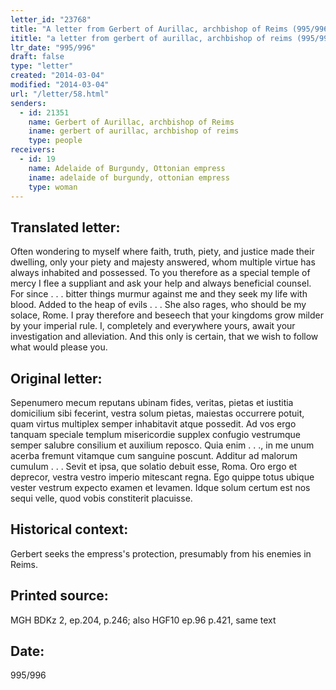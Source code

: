 ```yaml
---
letter_id: "23768"
title: "A letter from Gerbert of Aurillac, archbishop of Reims (995/996)"
ititle: "a letter from gerbert of aurillac, archbishop of reims (995/996)"
ltr_date: "995/996"
draft: false
type: "letter"
created: "2014-03-04"
modified: "2014-03-04"
url: "/letter/58.html"
senders:
  - id: 21351
    name: Gerbert of Aurillac, archbishop of Reims
    iname: gerbert of aurillac, archbishop of reims
    type: people
receivers:
  - id: 19
    name: Adelaide of Burgundy, Ottonian empress
    iname: adelaide of burgundy, ottonian empress
    type: woman
---
```

<h2> Translated letter:</h2>Often wondering to myself where faith, truth, piety, and justice made their dwelling, only your piety and majesty answered, whom multiple virtue has always inhabited and possessed.  To you therefore as a special temple of mercy I flee a suppliant and ask your help and always beneficial counsel.  For since . . . bitter things murmur against me and they seek my life with blood.  Added to the heap of evils . . . She also rages, who should be my solace, Rome.  I pray therefore and beseech that your kingdoms grow milder by your imperial rule.  I, completely and everywhere yours, await your investigation and alleviation.  And this only is certain, that we wish to follow what would please you.
<h2 class="mt-4"> Original letter:</h2>Sepenumero mecum reputans ubinam fides, veritas, pietas et iustitia domicilium sibi fecerint, vestra solum pietas, maiestas occurrere potuit, quam virtus multiplex semper inhabitavit atque possedit. Ad vos ergo tanquam speciale templum misericordie supplex confugio vestrumque semper salubre consilium et auxilium reposco. Quia enim . . ., in me unum acerba fremunt vitamque cum sanguine poscunt. Additur ad malorum cumulum . . . Sevit et ipsa, que solatio debuit esse, Roma. Oro ergo et deprecor, vestra vestro imperio mitescant regna. Ego quippe totus ubique vester vestrum expecto examen et levamen. Idque solum certum est nos sequi velle, quod vobis constiterit placuisse.
<h2 class="mt-4"> Historical context:</h2>Gerbert seeks the empress's protection, presumably from his enemies in Reims.
<h2 class="mt-4"> Printed source:</h2>MGH BDKz 2, ep.204, p.246; also HGF10 ep.96 p.421, same text
<h2 class="mt-4"> Date:</h2>995/996